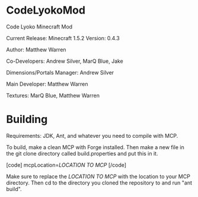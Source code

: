 CodeLyokoMod
============

Code Lyoko Minecraft Mod

Current Release: Minecraft 1.5.2
Version: 0.4.3

Author: Matthew Warren

Co-Developers: Andrew Silver, MarQ Blue, Jake

Dimensions/Portals Manager: Andrew Silver

Main Developer: Matthew Warren

Textures: MarQ Blue, Matthew Warren

Building
========

Requirements: JDK, Ant, and whatever you need to compile with MCP.

To build, make a clean MCP with Forge installed. Then make a new file in the git clone directory called build.properties
and put this in it.

[code]
mcpLocation=*LOCATION TO MCP*
[/code]

Make sure to replace the *LOCATION TO MCP* with the location to your MCP directory. Then cd to the directory you cloned
the repository to and run "ant build".
